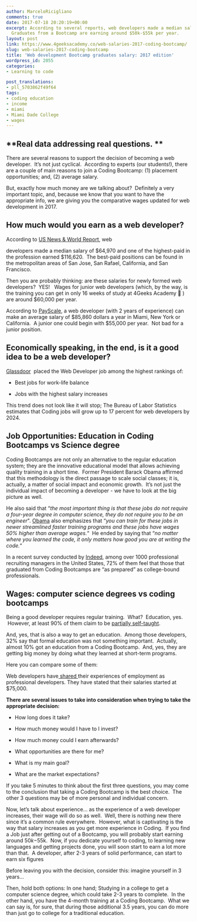 ```yaml
---
author: MarceloRicigliano
comments: true
date: 2017-07-18 20:20:19+00:00
excerpt: According to several reports, web developers made a median salary of $64,970.
  Graduates from a Bootcamp are earning around $50k-$55k per year.
layout: post
link: https://www.4geeksacademy.co/web-salaries-2017-coding-bootcamp/
slug: web-salaries-2017-coding-bootcamp
title: 'Web development Bootcamp graduates salary: 2017 edition'
wordpress_id: 2055
categories:
- Learning to code

post_translations:
- pll_5703862f49f64
tags:
- coding education
- income
- miami
- Miami Dade College
- wages
---
```


## **Real data addressing real questions. **


There are several reasons to support the decision of becoming a web developer.  It’s not just cyclical.  According to experts (our students!), there are a couple of main reasons to join a Coding Bootcamp: (1) placement opportunities; and, (2) average salary.

But, exactly how much money are we talking about?  Definitely a very important topic, and, because we know that you want to have the appropriate info, we are giving you the comparative wages updated for web development in 2017.


## How much would you earn as a web developer?


According to [US News & World Report](https://money.usnews.com/careers/best-jobs/web-developer/salary), web

developers made a median salary of $64,970 and one of the highest-paid in the profession earned $116,620.  The best-paid positions can be found in the metropolitan areas of San Jose, San Rafael, California, and San Francisco.

Then you are probably thinking: are these salaries for newly formed web developers?  YES!   Wages for junior web developers (which, by the way, is the training you can get in only 16 weeks of study at 4Geeks Academy 🙂 ) are around $60,000 per year.

According to [PayScale](http://www.payscale.com/research/US/Skill=Web_Development/Salary), a web developer (with 2 years of experience) can make an average salary of $85,860 dollars a year in Miami, New York or California.  A junior one could begin with $55,000 per year.  Not bad for a junior position.


## Economically speaking, in the end, is it a good idea to be a web developer?


[Glassdoor](https://www.bls.gov/oes/current/oes151134.htm)  placed the Web Developer job among the highest rankings of:



 	
  * Best jobs for work-life balance

 	
  * Jobs with the highest salary increases


This trend does not look like it will stop; The Bureau of Labor Statistics estimates that Coding jobs will grow up to 17 percent for web developers by 2024.


## Job Opportunities: Education in Coding Bootcamps vs Science degree


Coding Bootcamps are not only an alternative to the regular education system; they are the innovative educational model that allows achieving quality training in a short time.  Former President Barack Obama affirmed that this methodology is the direct passage to scale social classes; it is, actually, a matter of social impact and economic growth.  It’s not just the individual impact of becoming a developer - we have to look at the big picture as well.

He also said that “_the most important thing is that these jobs do not require a four-year degree in computer science, they do not require you to be an engineer_". [Obama](http://Https://www.youtube.com/watch?v=wGFsNA5Hw2s) also emphasizes that “_you can train for these jobs in newer streamlined faster training programs and these jobs have wages 50% higher than average wages._“  He ended by saying that “_no matter where you learned the code, it only matters how good you are at writing the code._“

In a recent survey conducted by [Indeed](http://Http://blog.indeed.com/2017/05/02/what-employers-think-about-coding-bootcamp/), among over 1000 professional recruiting managers in the United States, 72% of them feel that those that graduated from Coding Bootcamps are “as prepared” as college-bound professionals.


## Wages: computer science degrees vs coding bootcamps


Being a good developer requires regular training.  What?  Education, yes.  However, at least 90% of them claim to be [partially self-taught](https://insights.stackoverflow.com/survey/2017#education).

And, yes, that is also a way to get an education.  Among those developers, 32% say that formal education was not something important.  Actually, almost 10% got an education from a Coding Bootcamp.  And, yes, they are getting big money by doing what they learned at short-term programs.

Here you can compare some of them:

Web developers have[ shared ](https://www.reddit.com/r/cscareerquestions/comments/4bu060/programming_bootcamp_graduates_salary_thread_2016/?st=j506fxw1&sh=c837883e)their experiences of employment as professional developers. They have stated that their salaries started at $75,000.

**There are several issues to take into consideration when trying to take the appropriate decision:**



 	
  * How long does it take?

 	
  * How much money would I have to I invest?

 	
  * How much money could I earn afterwards?

 	
  * What opportunities are there for me?

 	
  * What is my main goal?

 	
  * What are the market expectations?


If you take 5 minutes to think about the first three questions, you may come to the conclusion that taking a Coding Bootcamp is the best choice.  The other 3 questions may be of more personal and individual concern.

Now, let’s talk about experience… as the experience of a web developer increases, their wage will do so as well.  Well, there is nothing new there since it’s a common rule everywhere.  However, what is captivating is the way that salary increases as you get more experience in Coding.  If you find a Job just after getting out of a Bootcamp, you will probably start earning around $50k-$55k.  Now, if you dedicate yourself to coding, to learning new languages and getting projects done, you will soon start to earn a lot more than that.  A developer, after 2-3 years of solid performance, can start to earn six figures

Before leaving you with the decision, consider this: imagine yourself in 3 years...

Then, hold both options: In one hand; Studying in a college to get a computer science degree, which could take 2-3 years to complete.  In the other hand, you have the 4-month training at a Coding Bootcamp.  What we can say is, for sure, that during those additional 3.5 years, you can do more than just go to college for a traditional education.


